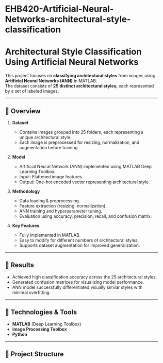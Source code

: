 # EHB420-Artificial-Neural-Networks-architectural-style-classification

# Architectural Style Classification Using Artificial Neural Networks

This project focuses on **classifying architectural styles** from images using **Artificial Neural Networks (ANN)** in MATLAB.  
The dataset consists of **25 distinct architectural styles**, each represented by a set of labeled images.

---

## 📌 Overview

1. **Dataset**
   - Contains images grouped into 25 folders, each representing a unique architectural style.
   - Each image is preprocessed for resizing, normalization, and augmentation before training.

2. **Model**
   - Artificial Neural Network (ANN) implemented using MATLAB Deep Learning Toolbox.
   - Input: Flattened image features.
   - Output: One-hot encoded vector representing architectural style.

3. **Methodology**
   - Data loading & preprocessing.
   - Feature extraction (resizing, normalization).
   - ANN training and hyperparameter tuning.
   - Evaluation using accuracy, precision, recall, and confusion matrix.

4. **Key Features**
   - Fully implemented in MATLAB.
   - Easy to modify for different numbers of architectural styles.
   - Supports dataset augmentation for improved generalization.

---

## 🧪 Results
- Achieved high classification accuracy across the 25 architectural styles.
- Generated confusion matrices for visualizing model performance.
- ANN model successfully differentiated visually similar styles with minimal overfitting.

---

## 🚀 Technologies & Tools
- **MATLAB** (Deep Learning Toolbox)
- **Image Processing Toolbox**
- **Python**

---

## 📂 Project Structure
